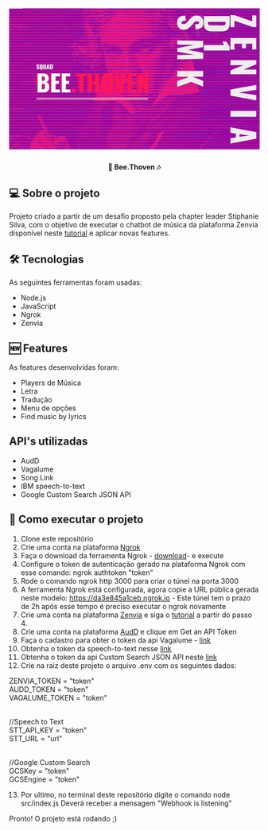 <h1 align="center">
    <img alt="Bee.thoven" title="Bee.thoven" src="./assets/banner.png" />
</h1>

<h4 align="center"> 
	🐝 Bee.Thoven 🎶
</h4>


## 💻 Sobre o projeto

Projeto criado a partir de um desafio proposto pela chapter leader Stiphanie Silva, com o objetivo de executar o chatbot de música da plataforma Zenvia disponível neste <a href="https://www.zenvia.com/blog/developers/whatsapp-bot-nodejs/">tutorial</a> e aplicar novas features. 

## 🛠 Tecnologias

As seguintes ferramentas foram usadas:

- Node.js
- JavaScript
- Ngrok
- Zenvia

## 🆕 Features

As features desenvolvidas foram:

- Players de Música
- Letra
- Tradução
- Menu de opções
- Find music by lyrics

## API's utilizadas

- AudD
- Vagalume
- Song Link
- IBM speech-to-text 
- Google Custom Search JSON API

## 🚀 Como executar o projeto

1. Clone este repositório
2. Crie uma conta na plataforma <a href="https://ngrok.com/">Ngrok</a> 
3. Faça o download da ferramenta Ngrok - <a href="https://ngrok.com/download">download</a>- e execute
4. Configure o token de autenticação gerado na plataforma Ngrok com esse comando: ngrok authtoken "token"
5. Rode o comando ngrok http 3000 para criar o túnel na porta 3000
6. A ferramenta Ngrok está configurada, agora copie a URL pública gerada neste modelo: https://da3e845a1ceb.ngrok.io - Este túnel tem o prazo de 2h após esse tempo é preciso executar o ngrok novamente
7. Crie uma conta na plataforma <a href="https://app.zenvia.com">Zenvia</a> e siga o <a href="https://www.zenvia.com/blog/developers/whatsapp-bot-nodejs/">tutorial</a> a partir do passo 4.
8. Crie uma conta na plataforma <a href="https://audd.io/">AudD</a> e clique em Get an API Token
9. Faça o cadastro para obter o token da api Vagalume - <a href="https://api.vagalume.com.br/">link</a>
10. Obtenha o token da speech-to-text nesse <a href="https://cloud.ibm.com/catalog/services/speech-to-text">link</a>
11. Obtenha o token da api Custom Search JSON API neste <a href="https://developers.google.com/custom-search/v1/overview">link</a> 
12. Crie na raiz deste projeto o arquivo .env com os seguintes dados:
  
  ZENVIA_TOKEN = "token" <br>
  AUDD_TOKEN = "token" <br>
  VAGALUME_TOKEN = "token" <br><br>

  //Speech to Text <br>
  STT_API_KEY = "token" <br>
  STT_URL = "url" <br><br>

  //Google Custom Search <br>
  GCSKey = "token" <br>
  GCSEngine = "token" <br>

13. Por ultimo, no terminal deste repositório digite o comando node src/index.js 
Deverá receber a mensagem "Webhook is listening"

Pronto! O projeto está rodando ;)